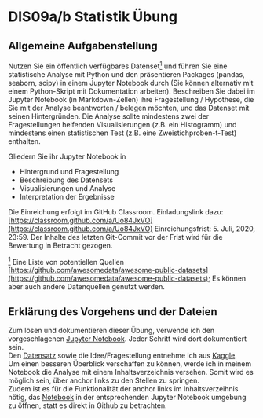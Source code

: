 # DIS09a/b Statistik Übung

## Allgemeine Aufgabenstellung

Nutzen Sie ein öffentlich verfügbares Datenset<a href="#note1" id="note1ref"><sup>1</sup></a> und führen Sie eine statistische Analyse mit Python und den präsentieren Packages (pandas, seaborn, scipy) in einem Jupyter Notebook durch (Sie können alternativ mit einem Python-Skript mit Dokumentation arbeiten). Beschreiben Sie dabei im Jupyter Notebook (in Markdown-Zellen) ihre Fragestellung / Hypothese, die Sie mit der Analyse beantworten / belegen möchten, und das Datenset mit seinen Hintergründen. Die Analyse sollte mindestens zwei der Fragestellungen helfenden Visualisierungen (z.B. ein Histogramm) und mindestens einen statistischen Test (z.B. eine Zweistichproben-t-Test) enthalten.

Gliedern Sie ihr Jupyter Notebook in

* Hintergrund und Fragestellung
* Beschreibung des Datensets
* Visualisierungen und Analyse
* Interpretation der Ergebnisse

Die Einreichung erfolgt im GitHub Classroom. Einladungslink dazu:
[https://classroom.github.com/a/Uo84JxVO](https://classroom.github.com/a/Uo84JxVO)
Einreichungsfrist: 5. Juli, 2020, 23:59. Der Inhalte des letzten Git-Commit vor der Frist wird für die Bewertung in Betracht gezogen.

<a id="note1" href="#note1ref"><sup>1</sup></a> Eine Liste von potentiellen Quellen [https://github.com/awesomedata/awesome-public-datasets](https://github.com/awesomedata/awesome-public-datasets); Es können aber auch andere Datenquellen genutzt werden.

## Erklärung des Vorgehens und der Dateien

Zum lösen und dokumentieren dieser Übung, verwende ich den vorgeschlagenen [Jupyter Notebook](./gromer_DIS09B_stat_avocados.ipynb). Jeder Schritt wird dort dokumentiert sein.  
Den [Datensatz](./avocado.csv) sowie die Idee/Fragestellung entnehme ich aus [Kaggle](https://www.kaggle.com/neuromusic/avocado-prices).  
Um einen besseren Überblick verschaffen zu können, werde ich in meinem Notebook die Analyse mit einem Inhaltsverzeichnis versehen. Somit wird es möglich sein, über anchor links zu den Stellen zu springen.  
Zudem ist es für die Funktionalität der anchor links im Inhaltsverzeihnis nötig, das [Notebook](./gromer_DIS09B_stat_avocados.ipynb) in der entsprechenden Jupyter Notebook umgebung zu öffnen, statt es direkt in Github zu betrachten.
